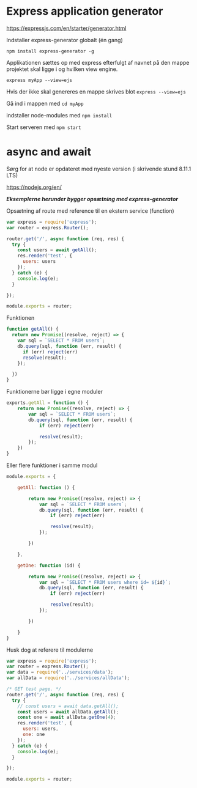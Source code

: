 # Express application generator

https://expressjs.com/en/starter/generator.html

Indstaller express-generator globalt (én gang)

`npm install express-generator -g`

Applikationen sættes op med express efterfulgt af navnet på den mappe projektet skal ligge i og hvilken view engine.

`express myApp --view=ejs`

Hvis der ikke skal genereres en mappe skrives blot `express --view=ejs`

Gå ind i mappen med `cd myApp`

indstaller node-modules med `npm install`

Start serveren med `npm start`

# async and await

Sørg for at node er opdateret med nyeste version (i skrivende stund 8.11.1 LTS)

https://nodejs.org/en/

**_Eksemplerne herunder bygger opsætning med express-generator_**

Opsætning af route med reference til en ekstern service (function)

```javascript
var express = require('express');
var router = express.Router();

router.get('/', async function (req, res) {
  try {
    const users = await getAll();
    res.render('test', {
      users: users
    });
  } catch (e) {
    console.log(e);
  }

});

module.exports = router;
```

Funktionen

```javascript
function getAll() {
  return new Promise((resolve, reject) => {
    var sql = `SELECT * FROM users`;
    db.query(sql, function (err, result) {
      if (err) reject(err)
      resolve(result);
    });

  })
}
```

Funktionerne bør ligge i egne moduler

```javascript
exports.getAll = function () {
    return new Promise((resolve, reject) => {
        var sql = `SELECT * FROM users`;
        db.query(sql, function (err, result) {
            if (err) reject(err)

            resolve(result);
        });
    })
}
```

Eller flere funktioner i samme modul

```javascript
module.exports = {

    getAll: function () {

        return new Promise((resolve, reject) => {
            var sql = `SELECT * FROM users`;
            db.query(sql, function (err, result) {
                if (err) reject(err)

                resolve(result);
            });

        })

    },

    getOne: function (id) {

        return new Promise((resolve, reject) => {
            var sql = `SELECT * FROM users where id= ${id}`;
            db.query(sql, function (err, result) {
                if (err) reject(err)

                resolve(result);
            });

        })

    }
}
```

Husk dog at referere til modulerne

```javascript
var express = require('express');
var router = express.Router();
var data = require('../services/data');
var allData = require('../services/allData');

/* GET test page. */
router.get('/', async function (req, res) {
  try {
    // const users = await data.getAll();
    const users = await allData.getAll();
    const one = await allData.getOne(4);
    res.render('test', {
      users: users,
      one: one
    });
  } catch (e) {
    console.log(e);
  }

});

module.exports = router;
```
